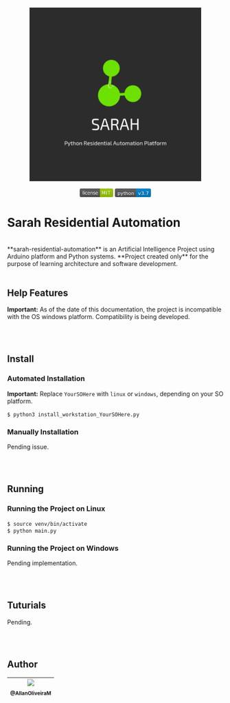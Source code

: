 <p align="center">
    <img src="https://raw.githubusercontent.com/AllanOliveiraM/sarah-residential-automation/master/media_files/product_logo.png" width="400">
</p>


<p align="center">
    <img height="20" src="https://raw.githubusercontent.com/AllanOliveiraM/sarah-residential-automation/master/media_files/license-MIT-green.png">
    <img height="20" src="https://raw.githubusercontent.com/AllanOliveiraM/sarah-residential-automation/master/media_files/python-v3.7-blue.png">
</p>


# Sarah Residential Automation
<br>
**sarah-residential-automation** is an Artificial Intelligence Project using Arduino platform and Python systems.
**Project created only** for the purpose of learning architecture and software development.

<br>
<br>

## Help Features

**Important:**
As of the date of this documentation, the project is incompatible with the OS windows platform.
Compatibility is being developed.

<br>
<br>

## Install

### Automated Installation

**Important:**
Replace `YourSOHere` with `linux` or `windows`, depending on your SO platform.

```
$ python3 install_workstation_YourSOHere.py
```

### Manually Installation
Pending issue.

<br>
<br>

## Running

### Running the Project on Linux

```
$ source venv/bin/activate
$ python main.py
```

### Running the Project on Windows
Pending implementation.

<br>
<br>

## Tuturials
Pending.

<br>
<br>

## Author

| [<img src="https://avatars3.githubusercontent.com/u/41436010?s=460&u=aba907c4e4f26dae5e45383b4fa17fc4c002bfe8&v=4" width=115><br><sub>@AllanOliveiraM</sub>](https://github.com/AllanOliveiraM) |
| :---: |

